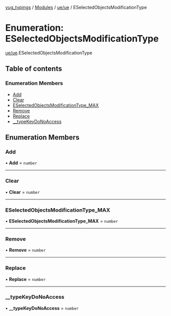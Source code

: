 [yug_typings](../README.md) / [Modules](../modules.md) / [ue/ue](../modules/ue_ue.md) / ESelectedObjectsModificationType

# Enumeration: ESelectedObjectsModificationType

[ue/ue](../modules/ue_ue.md).ESelectedObjectsModificationType

## Table of contents

### Enumeration Members

- [Add](ue_ue.ESelectedObjectsModificationType.md#add)
- [Clear](ue_ue.ESelectedObjectsModificationType.md#clear)
- [ESelectedObjectsModificationType\_MAX](ue_ue.ESelectedObjectsModificationType.md#eselectedobjectsmodificationtype_max)
- [Remove](ue_ue.ESelectedObjectsModificationType.md#remove)
- [Replace](ue_ue.ESelectedObjectsModificationType.md#replace)
- [\_\_typeKeyDoNoAccess](ue_ue.ESelectedObjectsModificationType.md#__typekeydonoaccess)

## Enumeration Members

### Add

• **Add** = `number`

___

### Clear

• **Clear** = `number`

___

### ESelectedObjectsModificationType\_MAX

• **ESelectedObjectsModificationType\_MAX** = `number`

___

### Remove

• **Remove** = `number`

___

### Replace

• **Replace** = `number`

___

### \_\_typeKeyDoNoAccess

• **\_\_typeKeyDoNoAccess** = `number`
